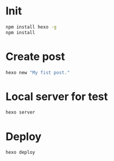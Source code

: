 # Init

```bash
npm install hexo -g
npm install
```

# Create post

```bash
hexo new "My fist post."
```

# Local server for test

```bash
hexo server
```

# Deploy

```bash
hexo deploy
```
